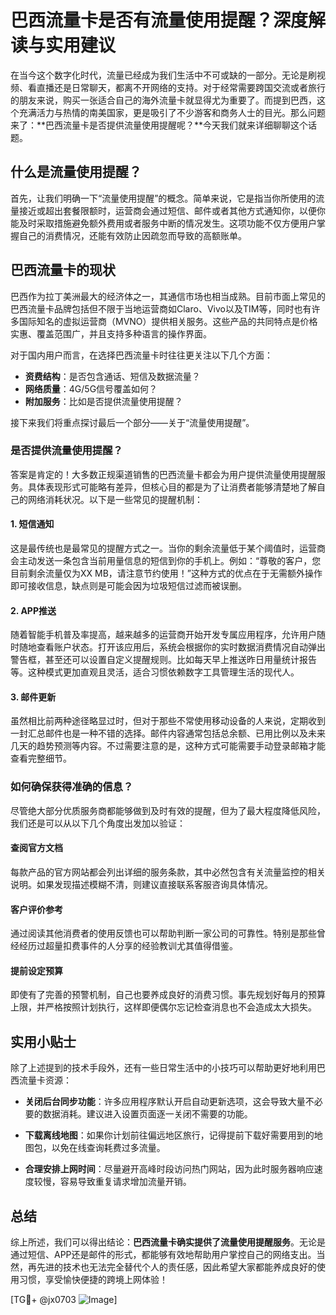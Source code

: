 # 巴西流量卡是否有流量使用提醒？深度解读与实用建议

在当今这个数字化时代，流量已经成为我们生活中不可或缺的一部分。无论是刷视频、看直播还是日常聊天，都离不开网络的支持。对于经常需要跨国交流或者旅行的朋友来说，购买一张适合自己的海外流量卡就显得尤为重要了。而提到巴西，这个充满活力与热情的南美国家，更是吸引了不少游客和商务人士的目光。那么问题来了：**巴西流量卡是否提供流量使用提醒呢？**今天我们就来详细聊聊这个话题。

## 什么是流量使用提醒？

首先，让我们明确一下“流量使用提醒”的概念。简单来说，它是指当你所使用的流量接近或超出套餐限额时，运营商会通过短信、邮件或者其他方式通知你，以便你能及时采取措施避免额外费用或者服务中断的情况发生。这项功能不仅方便用户掌握自己的消费情况，还能有效防止因疏忽而导致的高额账单。

## 巴西流量卡的现状

巴西作为拉丁美洲最大的经济体之一，其通信市场也相当成熟。目前市面上常见的巴西流量卡品牌包括但不限于当地运营商如Claro、Vivo以及TIM等，同时也有许多国际知名的虚拟运营商（MVNO）提供相关服务。这些产品的共同特点是价格实惠、覆盖范围广，并且支持多种语言的操作界面。

对于国内用户而言，在选择巴西流量卡时往往更关注以下几个方面：
- **资费结构**：是否包含通话、短信及数据流量？
- **网络质量**：4G/5G信号覆盖如何？
- **附加服务**：比如是否提供流量使用提醒？

接下来我们将重点探讨最后一个部分——关于“流量使用提醒”。

### 是否提供流量使用提醒？

答案是肯定的！大多数正规渠道销售的巴西流量卡都会为用户提供流量使用提醒服务。具体表现形式可能略有差异，但核心目的都是为了让消费者能够清楚地了解自己的网络消耗状况。以下是一些常见的提醒机制：

#### 1. 短信通知
这是最传统也是最常见的提醒方式之一。当你的剩余流量低于某个阈值时，运营商会主动发送一条包含当前用量信息的短信到你的手机上。例如：“尊敬的客户，您目前剩余流量仅为XX MB，请注意节约使用！”这种方式的优点在于无需额外操作即可接收信息，缺点则是可能会因为垃圾短信过滤而被误删。

#### 2. APP推送
随着智能手机普及率提高，越来越多的运营商开始开发专属应用程序，允许用户随时随地查看账户状态。打开该应用后，系统会根据你的实时数据消费情况自动弹出警告框，甚至还可以设置自定义提醒规则。比如每天早上推送昨日用量统计报告等。这种模式更加直观且灵活，适合习惯依赖数字工具管理生活的现代人。

#### 3. 邮件更新
虽然相比前两种途径略显过时，但对于那些不常使用移动设备的人来说，定期收到一封汇总邮件也是一种不错的选择。邮件内容通常包括总余额、已用比例以及未来几天的趋势预测等内容。不过需要注意的是，这种方式可能需要手动登录邮箱才能查看完整细节。

### 如何确保获得准确的信息？

尽管绝大部分优质服务商都能够做到及时有效的提醒，但为了最大程度降低风险，我们还是可以从以下几个角度出发加以验证：

#### 查阅官方文档
每款产品的官方网站都会列出详细的服务条款，其中必然包含有关流量监控的相关说明。如果发现描述模糊不清，则建议直接联系客服咨询具体情况。

#### 客户评价参考
通过阅读其他消费者的使用反馈也可以帮助判断一家公司的可靠性。特别是那些曾经经历过超量扣费事件的人分享的经验教训尤其值得借鉴。

#### 提前设定预算
即使有了完善的预警机制，自己也要养成良好的消费习惯。事先规划好每月的预算上限，并严格按照计划执行，这样即便偶尔忘记检查消息也不会造成太大损失。

## 实用小贴士

除了上述提到的技术手段外，还有一些日常生活中的小技巧可以帮助更好地利用巴西流量卡资源：

- **关闭后台同步功能**：许多应用程序默认开启自动更新选项，这会导致大量不必要的数据消耗。建议进入设置页面逐一关闭不需要的功能。
  
- **下载离线地图**：如果你计划前往偏远地区旅行，记得提前下载好需要用到的地图包，以免在线查询耗费过多流量。

- **合理安排上网时间**：尽量避开高峰时段访问热门网站，因为此时服务器响应速度较慢，容易导致重复请求增加流量开销。

## 总结

综上所述，我们可以得出结论：**巴西流量卡确实提供了流量使用提醒服务**。无论是通过短信、APP还是邮件的形式，都能够有效地帮助用户掌控自己的网络支出。当然，再先进的技术也无法完全替代个人的责任感，因此希望大家都能养成良好的使用习惯，享受愉快便捷的跨境上网体验！

[TG💪+ @jx0703 ![Image](https://github.com/user-attachments/assets/dbca1d08-cadb-493c-b0ec-ad6f7a83f270)]